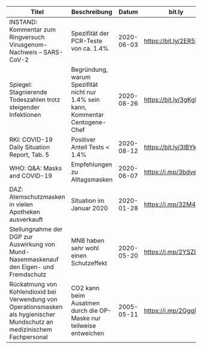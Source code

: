 | Titel | Beschreibung | Datum | bit.ly | Link |
|-------|--------------|-------|--------|------|
| INSTAND: Kommentar zum Ringversuch Virusgenom-Nachweis – SARS-CoV-2| Spezifität der PCR-Teste von ca. 1.4% | 2020-06-03 | https://bit.ly/2ER5Eml | https://www.instand-ev.de/System/rv-files/340%20DE%20SARS-CoV-2%20Genom%20April%202020%2020200502j.pdf |
| Spiegel: Stagnierende Todeszahlen trotz steigender Infektionen | Begründung, warum Spezifität nicht nur 1.4% sein kann, Kommentar Centogene-Chef | 2020-08-26 | https://bit.ly/3gKgEiB | https://www.spiegel.de/wissenschaft/corona-stagnierende-todeszahlen-trotz-steigender-infektionen-das-deutsche-paradox-a-1c86a930-45c1-4b8e-b9f2-08716b57f630 |
| RKI: COVID-19 Daily Situation Report, Tab. 5 | Positiver Anteil Tests \< 1.4% | 2020-08-12 | https://bit.ly/3lBYkeX | https://www.rki.de/DE/Content/InfAZ/N/Neuartiges_Coronavirus/Situationsberichte/2020-08-12-de.pdf |
| WHO: Q&A: Masks and COVID-19 | Empfehlungen zu Alltagsmasken | 2020-06-07 | https://j.mp/3bdvexK | https://www.who.int/emergencies/diseases/novel-coronavirus-2019/question-and-answers-hub/q-a-detail/q-a-on-covid-19-and-masks |
| DAZ: Atemschutzmasken in vielen Apotheken ausverkauft | Situation im Januar 2020 | 2020-01-28 | https://j.mp/32M4pwK | https://www.deutsche-apotheker-zeitung.de/news/artikel/2020/01/28/atemschutzmasken-in-vielen-apotheken-ausverkauft |
| Stellungnahme der DGP zur Auswirkung von Mund-Nasenmaskenauf den Eigen- und Fremdschutz | MNB haben sehr wohl einen Schutzeffekt | 2020-05-20 | https://j.mp/2YSZLMq | https://pneumologie.de/fileadmin/user_upload/COVID-19/2020-05-08_DGP_Masken.pdf|
| Rückatmung von Kohlendioxid bei Verwendung von Operationsmasken als hygienischer Mundschutz an medizinischem Fachpersonal | CO2 kann beim Ausatmen durch die OP-Maske nur teilweise entweichen | 2005-05-11 | https://j.mp/2GggR0h | https://mediatum.ub.tum.de/doc/602557/602557.pdf |
